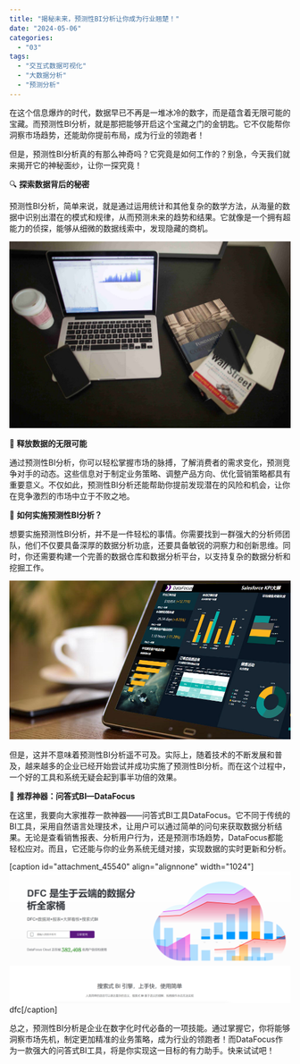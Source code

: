 ```yaml
---
title: "揭秘未来，预测性BI分析让你成为行业翘楚！"
date: "2024-05-06"
categories: 
  - "03"
tags: 
  - "交互式数据可视化"
  - "大数据分析"
  - "预测分析"
---
```


在这个信息爆炸的时代，数据早已不再是一堆冰冷的数字，而是蕴含着无限可能的宝藏。而预测性BI分析，就是那把能够开启这个宝藏之门的金钥匙。它不仅能帮你洞察市场趋势，还能助你提前布局，成为行业的领跑者！

但是，预测性BI分析真的有那么神奇吗？它究竟是如何工作的？别急，今天我们就来揭开它的神秘面纱，让你一探究竟！

🔍 **探索数据背后的秘密**

预测性BI分析，简单来说，就是通过运用统计和其他复杂的数学方法，从海量的数据中识别出潜在的模式和规律，从而预测未来的趋势和结果。它就像是一个拥有超能力的侦探，能够从细微的数据线索中，发现隐藏的商机。

![](images/1642754329-1.jpg)

🚀 **释放数据的无限可能**

通过预测性BI分析，你可以轻松掌握市场的脉搏，了解消费者的需求变化，预测竞争对手的动态。这些信息对于制定业务策略、调整产品方向、优化营销策略都具有重要意义。不仅如此，预测性BI分析还能帮助你提前发现潜在的风险和机会，让你在竞争激烈的市场中立于不败之地。

💼 **如何实施预测性BI分析？**

想要实施预测性BI分析，并不是一件轻松的事情。你需要找到一群强大的分析师团队，他们不仅要具备深厚的数据分析功底，还要具备敏锐的洞察力和创新思维。同时，你还需要构建一个完善的数据仓库和数据分析平台，以支持复杂的数据分析和挖掘工作。

![](images/1661347613-%E5%B0%81%E9%9D%A2-3.jpg)

但是，这并不意味着预测性BI分析遥不可及。实际上，随着技术的不断发展和普及，越来越多的企业已经开始尝试并成功实施了预测性BI分析。而在这个过程中，一个好的工具和系统无疑会起到事半功倍的效果。

🎉 **推荐神器：问答式BI—DataFocus**

在这里，我要向大家推荐一款神器——问答式BI工具DataFocus。它不同于传统的BI工具，采用自然语言处理技术，让用户可以通过简单的问句来获取数据分析结果。无论是查看销售报表、分析用户行为，还是预测市场趋势，DataFocus都能轻松应对。而且，它还能与你的业务系统无缝对接，实现数据的实时更新和分析。

\[caption id="attachment\_45540" align="alignnone" width="1024"\]![](images/1686616238-%E5%BE%AE%E4%BF%A1%E6%88%AA%E5%9B%BE_20230512142316.png) dfc\[/caption\]

总之，预测性BI分析是企业在数字化时代必备的一项技能。通过掌握它，你将能够洞察市场先机，制定更加精准的业务策略，成为行业的领跑者！而DataFocus作为一款强大的问答式BI工具，将是你实现这一目标的有力助手。快来试试吧！
